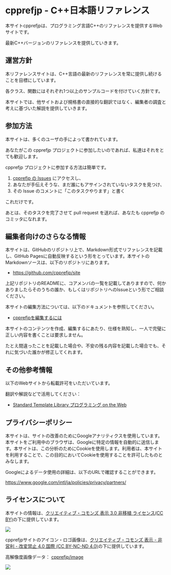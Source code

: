 # cpprefjp - C++日本語リファレンス

本サイトcpprefjpは、プログラミング言語C++のリファレンスを提供するWebサイトです。

最新C++バージョンのリファレンスを提供していきます。


## 運営方針
本リファレンスサイトは、C++言語の最新のリファレンスを常に提供し続けることを目標にしています。

各クラス、関数にはそれぞれ1つ以上のサンプルコードを付けていく方針です。

本サイトでは、他サイトおよび規格書の直接的な翻訳ではなく、編集者の調査と考えに基づいた解説を提供していきます。


## 参加方法
本サイトは、多くのユーザの手によって書かれています。

あなたがこの cpprefjp プロジェクトに参加したいのであれば、私達はそれをとても歓迎します。


cpprefjp プロジェクトに参加する方法は簡単です。

1. [cpprefjp の Issues](https://github.com/cpprefjp/site/issues?state=open) にアクセスし、
2. あなたが手伝えそうな、まだ誰にもアサインされていないタスクを見つけ、
3. その Issue のコメントに「このタスクやります」と書く

これだけです。

あとは、そのタスクを完了させて pull request を送れば、あなたも cpprefjp のコミッタになれます。


## 編集者向けのさらなる情報
本サイトは、GitHubのリポジトリ上で、Markdown形式でリファレンスを記載し、GitHub Pagesに自動反映するという形をとっています。本サイトのMarkdownソースは、以下のリポジトリにあります。

- <https://github.com/cpprefjp/site>

上記リポジトリのREADMEに、コアメンバの一覧を記載してありますので、何かありましたらそのうちの誰か、もしくはリポジトリへのIssueという形でご相談ください。

本サイトの編集方法については、以下のドキュメントを参照してください。

- [cpprefjpを編集するには](/editors_doc/start_editing.md)

本サイトのコンテンツを作成、編集するにあたり、仕様を熟知し、一人で完璧に正しい内容を書くことは要求しません。

たとえ間違ったことを記載した場合や、不安の残る内容を記載した場合でも、それに気づいた誰かが修正してくれます。


## その他参考情報
以下のWebサイトから転載許可をいただいています。

翻訳や解説などで活用してください：

- [Standard Template Library プログラミング on the Web](http://episteme.wankuma.com/stlprog/index.html)


## プライバシーポリシー

本サイトは、サイトの改善のためにGoogleアナリティクスを使用しています。本サイトをご利用中のブラウザは、Googleに特定の情報を自動的に送信します。本サイトは、この分析のためにCookieを使用します。利用者は、本サイトを利用することで、この目的においてCookieを使用することを許可したものとみなします。

Googleによるデータ使用の詳細は、以下のURLで確認することができます。

<https://www.google.com/intl/ja/policies/privacy/partners/>


## ライセンスについて
本サイトの情報は、[クリエイティブ・コモンズ 表示 3.0 非移植 ライセンス(CC BY)](https://creativecommons.org/licenses/by/3.0/)の下に提供しています。

![](https://i.creativecommons.org/l/by/3.0/88x31.png)

cpprefjpサイトのアイコン・ロゴ画像は、[クリエイティブ・コモンズ 表示 - 非営利 - 改変禁止 4.0 国際 (CC BY-NC-ND 4.0)](https://creativecommons.org/licenses/by-nc-nd/4.0/deed.ja)の下に提供しています。

高解像度画像データ： [cpprefjp/image](https://github.com/cpprefjp/image/tree/master/cpprefjp/icon)

![](https://licensebuttons.net/l/by-nc-nd/4.0/88x31.png)
